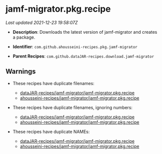 # jamf-migrator.pkg.recipe

_Last updated 2021-12-23 19:58:07Z_

- **Description**: Downloads the latest version of jamf-migrator and creates a package.

- **Identifier**: `com.github.ahousseini-recipes.pkg.jamf-migrator`

- **Parent Recipes**: `com.github.dataJAR-recipes.download.jamf-migrator`

## Warnings

- These recipes have duplicate filenames:
    - [dataJAR-recipes/jamf-migrator/jamf-migrator.pkg.recipe](/autopkg-dupe-tracker/dataJAR-recipes/jamf-migrator/jamf-migrator.pkg.recipe)
    - [ahousseini-recipes/jamf-migrator/jamf-migrator.pkg.recipe](/autopkg-dupe-tracker/ahousseini-recipes/jamf-migrator/jamf-migrator.pkg.recipe)

- These recipes have duplicate filenames, ignoring numbers:
    - [dataJAR-recipes/jamf-migrator/jamf-migrator.pkg.recipe](/autopkg-dupe-tracker/dataJAR-recipes/jamf-migrator/jamf-migrator.pkg.recipe)
    - [ahousseini-recipes/jamf-migrator/jamf-migrator.pkg.recipe](/autopkg-dupe-tracker/ahousseini-recipes/jamf-migrator/jamf-migrator.pkg.recipe)

- These recipes have duplicate NAMEs:
    - [dataJAR-recipes/jamf-migrator/jamf-migrator.pkg.recipe](/autopkg-dupe-tracker/dataJAR-recipes/jamf-migrator/jamf-migrator.pkg.recipe)
    - [ahousseini-recipes/jamf-migrator/jamf-migrator.pkg.recipe](/autopkg-dupe-tracker/ahousseini-recipes/jamf-migrator/jamf-migrator.pkg.recipe)